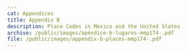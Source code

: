 ```yaml
---
cat: Appendices
title: Appendix B
description: Place Codes in Mexico and the United States
archivo: /public/images/apéndice-b-lugares-mmp174-.pdf
file: /public/images/appendix-b-places-mmp174-.pdf
---
```

